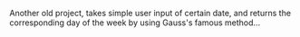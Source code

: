 Another old project, takes simple user input of certain date, and returns the corresponding day of the week by using Gauss's famous method...
